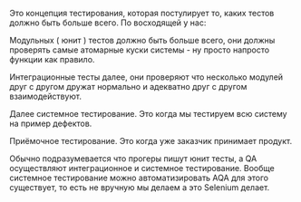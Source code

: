 
Это концепция тестирования, которая постулирует то, каких тестов должно быть больше всего. По восходящей у нас: 

Модульных ( юнит ) тестов должно быть больше всего, они должны проверять самые атомарные куски системы - ну просто напросто функции как правило. 

Интеграционные тесты далее, они проверяют что несколько модулей друг с другом дружат нормально и адекватно друг с другом взаимодействуют.

Далее системное тестирование. Это когда мы тестируем всю систему на пример дефектов. 

Приёмочное тестирование. Это когда уже заказчик принимает продукт.

Обычно подразумевается что прогеры пишут юнит тесты, а QA осуществляют интеграционное и системное тестирование. Вообще системное тестирование можно автоматизировать AQA для этого существует, то есть не вручную мы делаем а это Selenium делает.